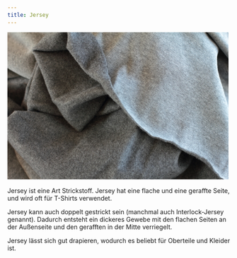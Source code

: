 ```yaml
---
title: Jersey
---
```


![Ein Stück grauer Jersey](knit-fabric.jpg)

Jersey ist eine Art Strickstoff. Jersey hat eine flache und eine geraffte Seite, und wird oft für T-Shirts verwendet.

Jersey kann auch doppelt gestrickt sein (manchmal auch Interlock-Jersey genannt). Dadurch entsteht ein dickeres Gewebe mit den flachen Seiten an der Außenseite und den gerafften in der Mitte verriegelt.

Jersey lässt sich gut drapieren, wodurch es beliebt für Oberteile und Kleider ist.

